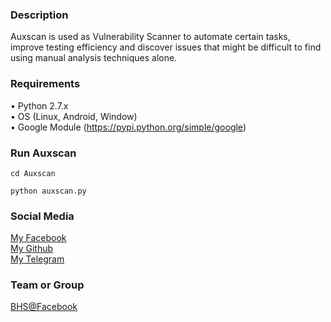 ### Description
Auxscan is used as Vulnerability Scanner to automate certain tasks, improve testing efficiency and discover issues that might be difficult to find using manual analysis techniques alone.

### Requirements
• Python 2.7.x<br>
• OS (Linux, Android, Window)<br>
• Google Module (https://pypi.python.org/simple/google)<br>

### Run Auxscan
```
cd Auxscan
```
```
python auxscan.py
```

### Social Media
[My Facebook](https://www.fb.com/cgi.izo)<br>
[My Github](https://github.com/Gameye98)<br>
[My Telegram](https://t.me/dtlily)

### Team or Group
[BHS@Facebook](https://mbasic.facebook.com/groups/1704985559810669)